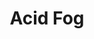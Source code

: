 ---
title: "Acid Fog"

spell:
  schools:
    - name:        "Conjuration"
      subschools:  ["Creation"]
      descriptors: ["Acid"]
  classes:
    - name:  "Sorcerer/Wizard"
      abbr:  "Sor/Wiz"
      level: 6
  domains:
    - name:  "Water"
      abbr:  "Water"
      level: 7
  components:         [V, S, M/DF]
  castingTime:        "1 standard action"
  range:              "Medium (100 ft. + 10 ft./level)"
  effect:             "Fog spreads in 20-ft. radius, 20 ft. high"
  duration:           "1 round/level"
  savingThrow:        "None"
  spellResistance:    "No"
  materialComponents: ["A pinch of dried, powdered peas combined with powdered animal hoof."]
  description:        |
    Acid fog creates a billowing mass of misty vapors similar to that produced by a solid fog spell. In addition to slowing creatures down and obscuring sight, this spell's vapors are highly acidic. Each round on your turn, starting when you cast the spell, the fog deals {% die_roll 2 6 0 %} points of acid damage to each creature and object within it.
---